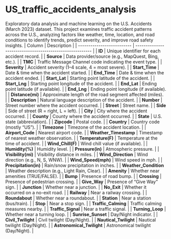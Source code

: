 # US_traffic_accidents_analysis
Exploratory data analysis and machine learning on the U.S. Accidents (March 2023) dataset. This project examines traffic accident patterns across the U.S., analyzing factors like weather, time, location, and road conditions to identify trends, predict severity, and improve road safety insights.
| Column                     | Description                                              |
| -------------------------- | -------------------------------------------------------- |
| **ID**                     | Unique identifier for each accident record.              |
| **Source**                 | Data provider/source (e.g., MapQuest, Bing, etc.).       |
| **TMC**                    | Traffic Message Channel code indicating the event type.  |
| **Severity**               | Accident severity (1–4 scale, 4 = most severe).          |
| **Start\_Time**            | Date & time when the accident started.                   |
| **End\_Time**              | Date & time when the accident ended.                     |
| **Start\_Lat**             | Starting point latitude of the accident.                 |
| **Start\_Lng**             | Starting point longitude of the accident.                |
| **End\_Lat**               | Ending point latitude (if available).                    |
| **End\_Lng**               | Ending point longitude (if available).                   |
| **Distance(mi)**           | Approximate length of the road segment affected (miles). |
| **Description**            | Natural language description of the accident.            |
| **Number**                 | Street number where the accident occurred.               |
| **Street**                 | Street name.                                             |
| **Side**                   | Side of street (R = right, L = left).                    |
| **City**                   | City where the accident occurred.                        |
| **County**                 | County where the accident occurred.                      |
| **State**                  | U.S. state (abbreviation).                               |
| **Zipcode**                | Postal code.                                             |
| **Country**                | Country code (mostly “US”).                              |
| **Timezone**               | Timezone of the accident location.                       |
| **Airport\_Code**          | Nearest airport code.                                    |
| **Weather\_Timestamp**     | Timestamp of nearest weather observation.                |
| **Temperature(F)**         | Temperature at the time of accident.                     |
| **Wind\_Chill(F)**         | Wind chill value (if available).                         |
| **Humidity(%)**            | Humidity level.                                          |
| **Pressure(in)**           | Atmospheric pressure.                                    |
| **Visibility(mi)**         | Visibility distance in miles.                            |
| **Wind\_Direction**        | Wind direction (e.g., N, S, WNW).                        |
| **Wind\_Speed(mph)**       | Wind speed in mph.                                       |
| **Precipitation(in)**      | Rain/snow precipitation in inches.                       |
| **Weather\_Condition**     | Weather description (e.g., Light Rain, Clear).           |
| **Amenity**                | Whether near amenities (TRUE/FALSE).                     |
| **Bump**                   | Presence of road bump.                                   |
| **Crossing**               | Presence of pedestrian crossing.                         |
| **Give\_Way**              | Presence of “Give Way” sign.                             |
| **Junction**               | Whether near a junction.                                 |
| **No\_Exit**               | Whether it occurred on a no-exit road.                   |
| **Railway**                | Near a railway crossing.                                 |
| **Roundabout**             | Whether near a roundabout.                               |
| **Station**                | Near a station (bus/train).                              |
| **Stop**                   | Near a stop sign.                                        |
| **Traffic\_Calming**       | Traffic calming measures nearby.                         |
| **Traffic\_Signal**        | Near a traffic signal.                                   |
| **Turning\_Loop**          | Whether near a turning loop.                             |
| **Sunrise\_Sunset**        | Day/Night indicator.                                     |
| **Civil\_Twilight**        | Civil twilight (Day/Night).                              |
| **Nautical\_Twilight**     | Nautical twilight (Day/Night).                           |
| **Astronomical\_Twilight** | Astronomical twilight (Day/Night).                       |
